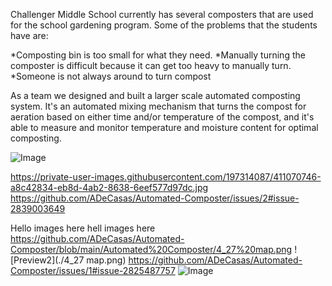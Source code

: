 Challenger Middle School currently has several composters that are used for the school gardening program. Some of the problems that the students have are:

*Composting bin is too small for what they need.
*Manually turning the composter is difficult because it can get too heavy to manually turn.
*Someone is not always around to turn compost

As a team we designed and built a larger scale automated composting system. It's an automated mixing mechanism that turns the compost for aeration based on either time and/or temperature of the compost, and it's able to measure and monitor temperature and moisture content for optimal composting.


![Image](https://github.com/user-attachments/assets/a8c42834-eb8d-4ab2-8638-6eef577d97dc)

https://private-user-images.githubusercontent.com/197314087/411070746-a8c42834-eb8d-4ab2-8638-6eef577d97dc.jpg
https://github.com/ADeCasas/Automated-Composter/issues/2#issue-2839003649

Hello
images here
hell
images here
https://github.com/ADeCasas/Automated-Composter/blob/main/Automated%20Composter/4_27%20map.png
![Preview2](./4_27 map.png)
https://github.com/ADeCasas/Automated-Composter/issues/1#issue-2825487757
![Image](https://github.com/user-attachments/assets/b0b75cea-9981-4417-a97c-7fc42c876516)
